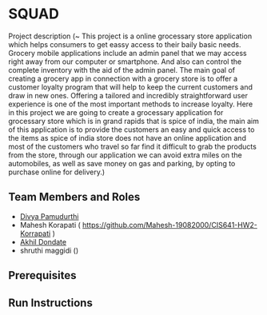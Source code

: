 # SQUAD

Project description (~ This project is a online grocessary store application which helps consumers to get eassy access to their baily basic needs. Grocery mobile applications include an admin panel that we may access right away from our computer or smartphone. And also can control the complete inventory with the aid of the admin panel. The main goal of creating a grocery app in connection with a grocery store is to offer a customer loyalty program that will help to keep the current customers and draw in new ones. Offering a tailored and incredibly straightforward user experience is one of the most important methods to increase loyalty. Here in this project we are going to create a grocessary application for grocessary store which is in grand rapids that is spice of india, the main aim of this application is to provide the customers an easy and quick access to the items as spice of india store does not have an online application and most of the customers who travel so far find it difficult to grab the products from the store, through our application we can avoid extra miles on the automobiles, as well as save money on gas and parking, by opting to purchase online for delivery.)

## Team Members and Roles
* [Divya Pamudurthi](https://github.com/divya8317/CIS641-HW2--Pamudurthi-)
* Mahesh Korapati ( https://github.com/Mahesh-19082000/CIS641-HW2-Korrapati )
* [Akhil Dondate](https://github.com/Akhilsunny25/CIS-HW2-Dondate)
* shruthi maggidi ()

## Prerequisites

## Run Instructions

